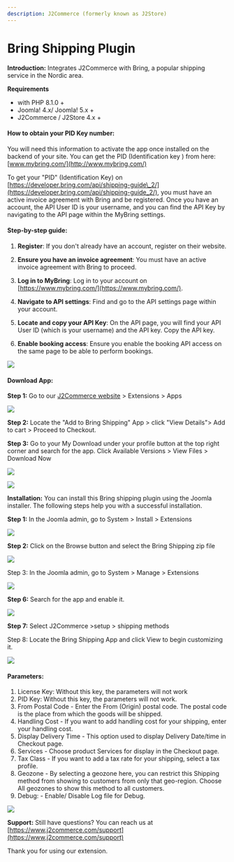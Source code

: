 ```yaml
---
description: J2Commerce (formerly known as J2Store)
---
```


# Bring Shipping Plugin

**Introduction:** Integrates J2Commerce with Bring, a popular shipping service in the Nordic area.

**Requirements**

- with PHP 8.1.0 +
- Joomla! 4.x/ Joomla! 5.x +
- J2Commerce / J2Store 4.x +

#### How to obtain your PID Key number:

You will need this information to activate the app once installed on the backend of your site. You can get the PID (Identification key ) from here: [www.mybring.com/](http://www.mybring.com/)  &#x20;

To get your "PID" (Identification Key) on [https://developer.bring.com/api/shipping-guide\_2/](https://developer.bring.com/api/shipping-guide_2/), you must have an active invoice agreement with Bring and be registered. Once you have an account, the API User ID is your username, and you can find the API Key by navigating to the API page within the MyBring settings. 

#### **Step-by-step guide:**

1. **Register**: If you don't already have an account, register on their website.

2. **Ensure you have an invoice agreement**: You must have an active invoice agreement with Bring to proceed.

3. **Log in to MyBring**: Log in to your account on [https://www.mybring.com/](https://www.mybring.com/).

4. **Navigate to API settings**: Find and go to the API settings page within your account.

5. **Locate and copy your API Key**: On the API page, you will find your API User ID (which is your username) and the API key. Copy the API key.

6. **Enable booking access**: Ensure you enable the booking API access on the same page to be able to perform bookings. 

![](/img/bring-api.webp)

#### **Download App:**

**Step 1:** Go to our [J2Commerce website](https://www.j2commerce.com/) > Extensions > Apps

![](/img/bring-purchase.webp)

**Step 2:** Locate the "Add to Bring Shipping" App > click "View Details"> Add to cart > Proceed to Checkout.&#x20;

**Step 3:** Go to your My Download under your profile button at the top right corner and search for the app. Click Available Versions > View Files > Download Now

![](/img/bring-download.webp)

![](/img/bring-download-1.webp)

**Installation:** You can install this Bring shipping plugin using the Joomla installer. The following steps help you with a successful installation.

**Step 1:** In the Joomla admin, go to System > Install > Extensions

![](/img/bring-ext-install.webp)

**Step 2:** Click on the Browse button and select the Bring Shipping zip file

![](/img/bring-man-install1.webp)

Step 3: In the Joomla admin, go to System > Manage > Extensions

![](/img/bring-man-install.webp)

**Step 6:** Search for the app and enable it.

![](/img/bring-enable.webp)

**Step 7:** Select J2Commerce >setup > shipping methods

Step 8: Locate the Bring Shipping App and click View to begin customizing it.

![](/img/bring-setup.webp)

#### **Parameters:**

1. License Key: Without this key, the parameters will not work
2. PID Key: Without this key, the parameters will not work.
3. From Postal Code - Enter the From (Origin) postal code. The postal code is the place from which the goods will be shipped.
4. Handling Cost - If you want to add handling cost for your shipping, enter your handling cost.
5. Display Delivery Time - This option used to display Delivery Date/time in Checkout page.
6. Services - Choose product Services for display in the Checkout page.
7. Tax Class - If you want to add a tax rate for your shipping, select a tax profile.
8. Geozone - By selecting a geozone here, you can restrict this Shipping method from showing to customers from only that geo-region. Choose All geozones to show this method to all customers.
9. Debug: - Enable/ Disable Log file for Debug.

![](/img/bring-parameters.webp)

**Support:** Still have questions? You can reach us at [https://www.j2commerce.com/support](https://www.j2commerce.com/support)

Thank you for using our extension.
